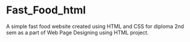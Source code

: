 # Fast_Food_html
A simple fast food website created using HTML and CSS for diploma 2nd sem as a part of Web Page Designing using HTML project.
